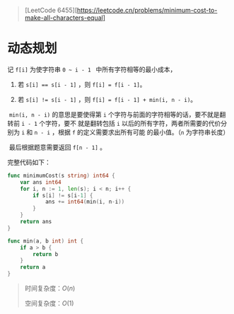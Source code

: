 > [LeetCode 6455][https://leetcode.cn/problems/minimum-cost-to-make-all-characters-equal]

# 动态规划

记 `f[i]` 为使字符串 `0 ~ i - 1 ` 中所有字符相等的最小成本，

1. 若 `s[i] == s[i - 1]` ，则 `f[i] = f[i - 1]`。

2. 若 `s[i] != s[i - 1]` ，则 `f[i] = f[i - 1] + min(i, n - i)`。

​		`min(i, n - i)` 的意思是要使得第 `i` 个字符与前面的字符相等的话，要不就是翻转前 `i - 1` 个字符，要不		就是翻转包括 `i` 以后的所有字符，两者所需要的代价分别为 `i` 和 `n - i` ，根据 `f` 的定义需要求出所有可能		的最小值。（`n` 为字符串长度）

​		最后根据题意需要返回 `f[n - 1]` 。

完整代码如下：

```go
func minimumCost(s string) int64 {
	var ans int64
	for i, n := 1, len(s); i < n; i++ {
		if s[i] != s[i-1] {
			ans += int64(min(i, n-i))
		}
	}
	return ans
}

func min(a, b int) int {
	if a > b {
		return b
	}
	return a
}
```

> 时间复杂度：$O(n)$
>
> 空间复杂度：$O(1)$